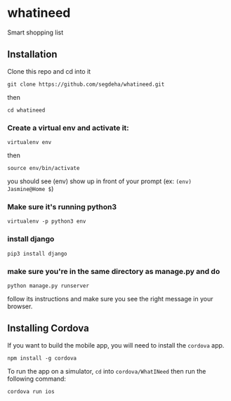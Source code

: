 # whatineed

Smart shopping list

## Installation

Clone this repo and cd into it

    git clone https://github.com/segdeha/whatineed.git

then

    cd whatineed

### Create a virtual env and activate it:

    virtualenv env

then

    source env/bin/activate

you should see (env) show up in front of your prompt (ex: `(env) Jasmine@Home $`)

### Make sure it's running python3

    virtualenv -p python3 env

### install django

    pip3 install django

### make sure you're in the same directory as manage.py and do

    python manage.py runserver

follow its instructions and make sure you see the right message in your browser.

## Installing Cordova

If you want to build the mobile app, you will need to install the `cordova` app.

    npm install -g cordova

To run the app on a simulator, `cd` into `cordova/WhatINeed` then run the following command:

    cordova run ios
